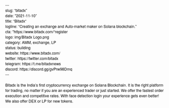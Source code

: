 <!DOCTYPE html PUBLIC "-//W3C//DTD HTML 4.01//EN" "http://www.w3.org/TR/html4/strict.dtd">
<html>
<head>
  <meta http-equiv="Content-Type" content="text/html; charset=utf-8">
  <meta http-equiv="Content-Style-Type" content="text/css">
  <title></title>
  <meta name="Generator" content="Cocoa HTML Writer">
  <meta name="CocoaVersion" content="1894.6">
  <style type="text/css">
    p.p1 {margin: 0.0px 0.0px 0.0px 0.0px; font: 12.0px 'Helvetica Neue'; color: #000000; -webkit-text-stroke: #000000}
    span.s1 {font-kerning: none}
  </style>
</head>
<body>
<p class="p1"><span class="s1">---</span></p>
<p class="p1"><span class="s1">slug: “bitadx”</span></p>
<p class="p1"><span class="s1">date: "2021-11-10”</span></p>
<p class="p1"><span class="s1">title: “Bitadx“</span></p>
<p class="p1"><span class="s1">logline: “Creating an exchange and Auto-market maker on Solana blockchain.”</span></p>
<p class="p1"><span class="s1">cta: "https://www.bitadx.com/“register</span></p>
<p class="p1"><span class="s1">logo: img/Bitadx Logo.png</span></p>
<p class="p1"><span class="s1">category: AMM, exchange, LP</span></p>
<p class="p1"><span class="s1">status: building</span></p>
<p class="p1"><span class="s1">website: https://www.bitadx.com/</span></p>
<p class="p1"><span class="s1">twitter: https://twitter.com/bitadx</span></p>
<p class="p1"><span class="s1">telegram: https://t.me/bitadxnews</span></p>
<p class="p1"><span class="s1">discord: https://discord.gg/gvPrw98Dmq</span></p>
<p class="p1"><span class="s1">---</span></p>
<p class="p1"><span class="s1"><br>
</span></p>
<p class="p1"><span class="s1">Bitadx is the India’s first cryptocurrency exchange on Solana Blockchain. It is the right platform for trading, no matter if you are an experienced trader or just started. We offer the fastest order execution and competitive rates. With face detection login your experience gets even better! We also offer DEX or LP for new tokens.</span></p>
</body>
</html>
